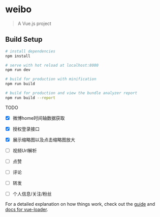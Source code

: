 # weibo

> A Vue.js project


## Build Setup

``` bash
# install dependencies
npm install

# serve with hot reload at localhost:8080
npm run dev

# build for production with minification
npm run build

# build for production and view the bundle analyzer report
npm run build --report
```

TODO

- [x] 微博home时间轴数据获取
- [x] 授权登录接口
- [x] 展示缩略图以及点击缩略图放大
- [ ] 视频Url解析
- [ ] 点赞
- [ ] 评论
- [ ] 转发
- [ ] 个人信息/关注/粉丝






For a detailed explanation on how things work, check out the [guide](http://vuejs-templates.github.io/webpack/) and [docs for vue-loader](http://vuejs.github.io/vue-loader).
